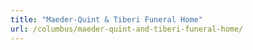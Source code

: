 ```yaml
---
title: "Maeder-Quint & Tiberi Funeral Home"
url: /columbus/maeder-quint-and-tiberi-funeral-home/
---
```

